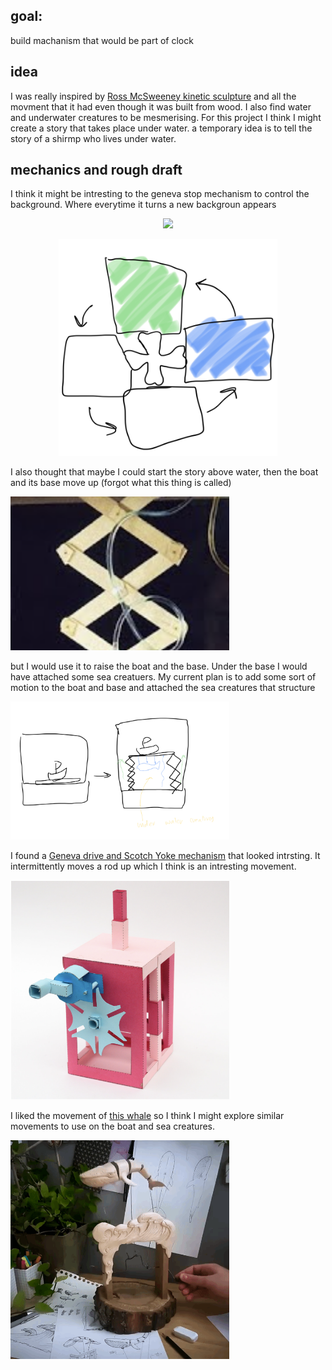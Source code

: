 ## goal: 
build machanism that would be part of clock

## idea
I was really inspired by [Ross McSweeney kinetic sculpture](https://parametrichouse.com/kinetic-wave-sculpture/) and all the movment that it had even though it was built from wood. I also find water and underwater creatures to be mesmerising. 
For this project I think I might create a story that takes place under water. a temporary idea is to tell the story of a shirmp who lives under water.


## mechanics and rough draft
I think it might be intresting to the geneva stop mechanism to control the background. Where everytime it turns a new backgroun appears
<p align="center">
  <img src="karakuri-geneva-stop.webp" width="350">
</p>
<p align="center">
  <img src="geneva_stop.png" width="350">
</p>

I also thought that maybe I could start the story above water, then the boat and its base move up (forgot what this thing is called)
<p algin="center">
  <img src="thing_1.png" width="350">
</p>

but I would use it to raise the boat and the base. Under the base I would have attached some sea creatuers. My current plan is to add some sort of motion to the boat and base and attached the sea creatures that structure
<p algin="center">
  <img src="move_up.png" width="350">
</p>

I found a [Geneva drive and Scotch Yoke mechanism](https://www.robives.com/blog/gsy/) that looked intrsting. It intermittently moves a rod up which I think is an intresting movement.
<p algin="center">
  <img src="Geneva_and_Scotch_Yoke.png" width="350">
</p>

I liked the movement of [this whale](https://www.youtube.com/watch?v=PgITt2pyESE) so I think I might explore similar movements to use on the boat and sea creatures.
<p algin="center">
  <img src="Migaloo-Whale-Automata.gif" width="350">
</p>
